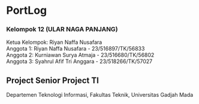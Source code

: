 # PortLog

### Kelompok 12 (ULAR NAGA PANJANG)
Ketua Kelompok: Riyan Naffa Nusafara\
Anggota 1: Riyan Naffa Nusafara - 23/516897/TK/56833\
Anggota 2: Kurniawan Surya Atmaja - 23/516680/TK/56802\
Anggota 3: Syahrul Afif Tri Anggara - 23/518266/TK/57027

## Project Senior Project TI
Departemen Teknologi Informasi, Fakultas Teknik, Universitas Gadjah Mada